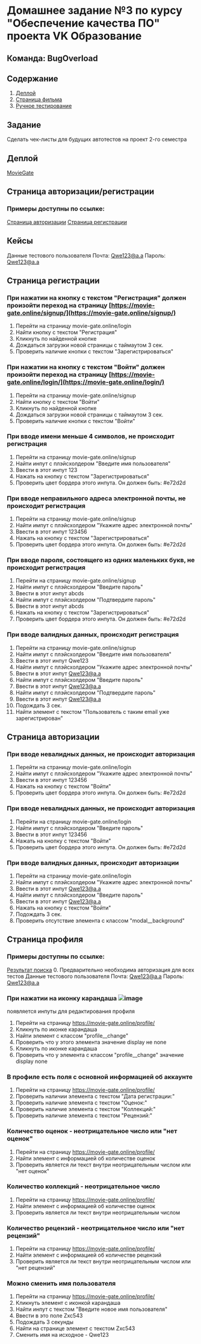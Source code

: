 # Домашнее задание №3 по курсу "Обеспечение качества ПО" проекта VK Образование
## Команда: **BugOverload**

## Содержание

1. [Деплой](#деплой)
2. [Страница фильма](#задание)
3. [Ручное тестирование](#ручное-тестирование)

## Задание
Сделать чек-листы для будущих автотестов на проект 2-го семестра

## Деплой
[MovieGate](https://movie-gate.online/)

## Страница авторизации/регистрации
### Примеры доступны по ссылке:
[Страница авторизации](https://movie-gate.online/login/)
[Страница регистрации](https://movie-gate.online/signup/)

## Кейсы
Данные тестового пользователя
Почта: Qwe123@a.a
Пароль: Qwe123@a.a

## Страница регистрации

### При нажатии на кнопку с текстом "Регистрация" должен произойти переход на страницу [https://movie-gate.online/signup/](https://movie-gate.online/signup/)
1. Перейти на страницу movie-gate.online/login
2. Найти кнопку с текстом "Регистрация"
3. Кликнуть по найденной кнопке
4. Дождаться загрузки новой страницы с таймаутом 3 сек.
5. Проверить наличие кнопки с текстом "Зарегистрироваться"

### При нажатии на кнопку с текстом "Войти" должен произойти переход на страницу [https://movie-gate.online/login/](https://movie-gate.online/login/)
1. Перейти на страницу movie-gate.online/signup
2. Найти кнопку с текстом "Войти"
3. Кликнуть по найденной кнопке
4. Дождаться загрузки новой страницы с таймаутом 3 сек.
5. Проверить наличие кнопки с текстом "Войти"

### При вводе имени меньше 4 символов, не происходит регистрация
1. Перейти на страницу movie-gate.online/signup
2. Найти инпут с плэйсхолдером "Введите имя пользователя"
3. Ввести в этот инпут 123
4. Нажать на кнопку с текстом "Зарегистрироваться"
5. Проверить цвет бордера этого инпута. Он должен быть: #e72d2d

### При вводе неправильного адреса электронной почты, не происходит регистрация
1. Перейти на страницу movie-gate.online/signup
2. Найти импут с плэйсхолдером "Укажите адрес электронной почты"
3. Ввести в этот инпут 123456
4. Нажать на кнопку с текстом "Зарегистрироваться"
5. Проверить цвет бордера этого инпута. Он должен быть: #e72d2d

### При вводе пароля, состоящего из одних маленьких букв, не происходит регистрация
1. Перейти на страницу movie-gate.online/signup
2. Найти импут с плэйсхолдером "Введите пароль"
3. Ввести в этот инпут abcds
4. Найти импут с плэйсхолдером "Подтвердите пароль"
5. Ввести в этот инпут abcds
6. Нажать на кнопку с текстом "Зарегистрироваться"
7. Проверить цвет бордера этого инпута. Он должен быть: #e72d2d

### При вводе валидных данных, происходит регистрация
1. Перейти на страницу movie-gate.online/signup
2. Найти импут с плэйсхолдером "Введите имя пользователя"
3. Ввести в этот инпут Qwe123
4. Найти импут с плэйсхолдером "Укажите адрес электронной почты"
5. Ввести в этот инпут Qwe123@a.a
6. Найти импут с плэйсхолдером "Введите пароль"
7. Ввести в этот инпут Qwe123@a.a
8. Найти импут с плэйсхолдером "Подтвердите пароль"
9. Ввести в этот инпут Qwe123@a.a
10. Подождать 3 сек.
11. Найти элемент с текстом "Пользователь с таким email уже зарегистрирован"

## Страница авторизации

### При вводе невалидных данных, не происходит авторизация
1. Перейти на страницу movie-gate.online/login
2. Найти импут с плэйсхолдером "Укажите адрес электронной почты"
3. Ввести в этот инпут 123456
4. Нажать на кнопку с текстом "Войти"
5. Проверить цвет бордера этого инпута. Он должен быть: #e72d2d

### При вводе невалидных данных, не происходит авторизация
1. Перейти на страницу movie-gate.online/login
2. Найти импут с плэйсхолдером "Введите пароль"
3. Ввести в этот инпут 123456
4. Нажать на кнопку с текстом "Войти"
5. Проверить цвет бордера этого инпута. Он должен быть: #e72d2d

### При вводе валидных данных, происходит авторизации
1. Перейти на страницу movie-gate.online/login
2. Найти импут с плэйсхолдером "Укажите адрес электронной почты"
3. Ввести в этот инпут Qwe123@a.a
4. Найти импут с плэйсхолдером "Введите пароль"
5. Ввести в этот инпут Qwe123@a.a
6. Нажать на кнопку с текстом "Войти"
7. Подождать 3 сек.
8. Проверить отсутствие элемента с классом "modal__background"

## Страница профиля
### Примеры доступны по ссылке:
[Результат поиска](https://movie-gate.online/profile/)
0. Предварительно необходима авторизация для всех тестов
Данные тестового пользователя
Почта: Qwe123@a.a
Пароль: Qwe123@a.a
 
### При нажатии на иконку карандаша ![image](https://github.com/Mike5535/homework-3-spring-2023/assets/84146116/f25bbade-15dd-4c85-b244-42b6fc230fa1)
 появляется инпуты для редактирования профиля
1. Перейти на страницу https://movie-gate.online/profile/
2. Кликнуть по иконке карандаша
3. Найти элемент с классом "profile__change"
4. Проверить что у этого элемента значение display не none
5. Кликнуть по иконке карандаша
6. Проверить что у элемента  с классом "profile__change" значение display none

### В профиле есть поля с основной информацией об аккаунте
1. Перейти на страницу https://movie-gate.online/profile/
2. Проверить наличии элемента с текстом "Дата регистрации:"
3. Проверить наличие элемента с текстом "Оценок:"
4. Проверить наличие элемента с текстом "Коллекций:"
5. Проверить наличие элемента с текстом "Рецензий:"

### Количество оценок - неотрицательное число или "нет оценок"
1. Перейти на страницу https://movie-gate.online/profile/
2. Найти элемент с информацией об количестве оценок
3. Проверить является ли текст внутри неотрицательным числом или "нет оценок"

### Количество коллекций - неотрицательное число
1. Перейти на страницу https://movie-gate.online/profile/
2. Найти элемент с информацией об количестве оценок
3. Проверить является ли текст внутри неотрицательным числом 

### Количество рецензий - неотрицательное число или "нет рецензий"
1. Перейти на страницу https://movie-gate.online/profile/
2. Найти элемент с информацией об количестве рецензий
3. Проверить является ли текст внутри неотрицательным числом или "нет рецензий"

### Можно сменить имя пользователя
1. Перейти на страницу https://movie-gate.online/profile/
2. Кликнуть элемент с иконкой карандаша
3. Найти инпут с текстом "Введите новое имя пользователя"
4. Ввести в это поле Zxc543
5. Подождать 3 секунды
6. Найти на странице элемент с текстом Zxc543
7. Сменить имя на исходное - Qwe123

